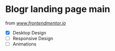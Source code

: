 # Blogr landing page main

from *www.frontendmentor.io*

- [x] Desktop Design
- [ ] Responsive Design
- [ ] Animations
